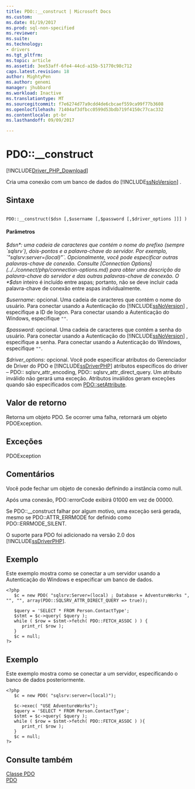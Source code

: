 ```yaml
---
title: PDO::__construct | Microsoft Docs
ms.custom: 
ms.date: 01/19/2017
ms.prod: sql-non-specified
ms.reviewer: 
ms.suite: 
ms.technology:
- drivers
ms.tgt_pltfrm: 
ms.topic: article
ms.assetid: 3ee53aff-6fe4-44cd-a15b-51770c98c712
caps.latest.revision: 18
author: MightyPen
ms.author: genemi
manager: jhubbard
ms.workload: Inactive
ms.translationtype: MT
ms.sourcegitcommit: f7e6274d77a9cdd4de6cbcaef559ca99f77b3608
ms.openlocfilehash: 71404af3dfbcc0599d53bdb719f4150c77cac332
ms.contentlocale: pt-br
ms.lasthandoff: 09/09/2017

---
```

# <a name="pdoconstruct"></a>PDO::__construct
[!INCLUDE[Driver_PHP_Download](../../includes/driver_php_download.md)]

Cria uma conexão com um banco de dados do [!INCLUDE[ssNoVersion](../../includes/ssnoversion_md.md)] .  
  
## <a name="syntax"></a>Sintaxe  
  
```  
  
PDO::__construct($dsn [,$username [,$password [,$driver_options ]]] )  
```  
  
#### <a name="parameters"></a>Parâmetros  
*$dsn*: uma cadeia de caracteres que contém o nome do prefixo (sempre `sqlsrv`), dois-pontos e a palavra-chave do servidor. Por exemplo, `"sqlsrv:server=(local)"`. Opcionalmente, você pode especificar outras palavras-chave de conexão. Consulte [Connection Options](../../connect/php/connection-options.md) para obter uma descrição da palavra-chave do servidor e das outras palavras-chave de conexão. O *$dsn* inteiro é incluído entre aspas; portanto, não se deve incluir cada palavra-chave de conexão entre aspas individualmente.  
  
*$username*: opcional. Uma cadeia de caracteres que contém o nome do usuário. Para conectar usando a Autenticação do [!INCLUDE[ssNoVersion](../../includes/ssnoversion_md.md)] , especifique a ID de logon. Para conectar usando a Autenticação do Windows, especifique `""`.  
  
*$password*: opcional. Uma cadeia de caracteres que contém a senha do usuário. Para conectar usando a Autenticação do [!INCLUDE[ssNoVersion](../../includes/ssnoversion_md.md)] , especifique a senha. Para conectar usando a Autenticação do Windows, especifique `""`.  
  
*$driver_options*: opcional. Você pode especificar atributos do Gerenciador de Driver do PDO e [!INCLUDE[ssDriverPHP](../../includes/ssdriverphp_md.md)] atributos específicos do driver – PDO:: sqlsrv_attr_encoding, PDO:: sqlsrv_attr_direct_query. Um atributo inválido não gerará uma exceção. Atributos inválidos geram exceções quando são especificados com [PDO::setAttribute](../../connect/php/pdo-setattribute.md).  
  
## <a name="return-value"></a>Valor de retorno  
Retorna um objeto PDO. Se ocorrer uma falha, retornará um objeto PDOException.  
  
## <a name="exceptions"></a>Exceções  
PDOException  
  
## <a name="remarks"></a>Comentários  
Você pode fechar um objeto de conexão definindo a instância como null.  
  
Após uma conexão, PDO::errorCode exibirá 01000 em vez de 00000.  
  
Se PDO::__construct falhar por algum motivo, uma exceção será gerada, mesmo se PDO::ATTR_ERRMODE for definido como PDO::ERRMODE_SILENT.  
  
O suporte para PDO foi adicionado na versão 2.0 dos [!INCLUDE[ssDriverPHP](../../includes/ssdriverphp_md.md)].  
  
## <a name="example"></a>Exemplo  
Este exemplo mostra como se conectar a um servidor usando a Autenticação do Windows e especificar um banco de dados.  
  
```  
<?php  
   $c = new PDO( "sqlsrv:Server=(local) ; Database = AdventureWorks ", "", "", array(PDO::SQLSRV_ATTR_DIRECT_QUERY => true));   
  
   $query = 'SELECT * FROM Person.ContactType';   
   $stmt = $c->query( $query );   
   while ( $row = $stmt->fetch( PDO::FETCH_ASSOC ) ) {   
      print_r( $row );   
   }  
   $c = null;   
?>  
```  
  
## <a name="example"></a>Exemplo  
Este exemplo mostra como se conectar a um servidor, especificando o banco de dados posteriormente.  
  
```  
<?php  
   $c = new PDO( "sqlsrv:server=(local)");  
  
   $c->exec( "USE AdventureWorks");  
   $query = 'SELECT * FROM Person.ContactType';  
   $stmt = $c->query( $query );  
   while ( $row = $stmt->fetch( PDO::FETCH_ASSOC ) ){  
      print_r( $row );  
   }  
   $c = null;  
?>  
```  
  
## <a name="see-also"></a>Consulte também  
[Classe PDO](../../connect/php/pdo-class.md)  
[PDO](http://go.microsoft.com/fwlink/?LinkID=187441)  
  

